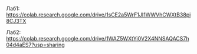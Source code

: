 Лаб1: https://colab.research.google.com/drive/1sCE2a5WrF1JI1WWVhCWXtB38pi8CJ3TX

Лаб2: https://colab.research.google.com/drive/1WAZ5WXtYi0V2X4NNSAQACS7h04d4aES7?usp=sharing
